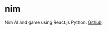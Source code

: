# nim
Nim AI and game using React.js
Python: 
[Github](https://github.com/kardandon/CS50x-AI/tree/ai50/projects/2020/x/nim)
